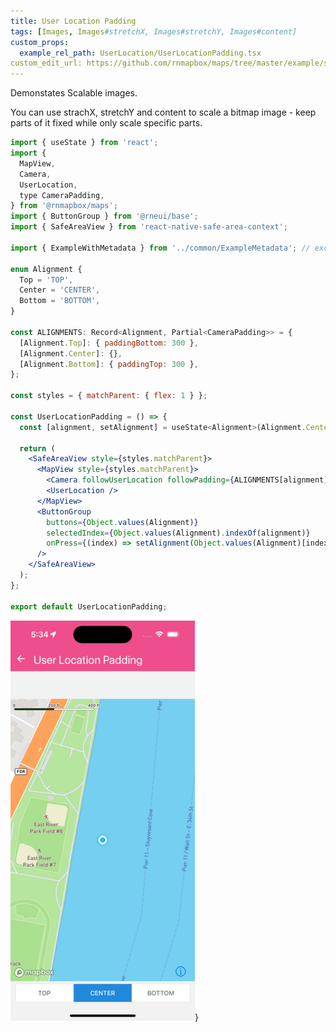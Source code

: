 ```yaml
---
title: User Location Padding
tags: [Images, Images#stretchX, Images#stretchY, Images#content]
custom_props:
  example_rel_path: UserLocation/UserLocationPadding.tsx
custom_edit_url: https://github.com/rnmapbox/maps/tree/master/example/src/examples/UserLocation/UserLocationPadding.tsx
---
```


Demonstates Scalable images.

You can use strachX, stretchY and content to scale a bitmap image - keep parts of it fixed while only scale specific parts.


```jsx
import { useState } from 'react';
import {
  MapView,
  Camera,
  UserLocation,
  type CameraPadding,
} from '@rnmapbox/maps';
import { ButtonGroup } from '@rneui/base';
import { SafeAreaView } from 'react-native-safe-area-context';

import { ExampleWithMetadata } from '../common/ExampleMetadata'; // exclude-from-example-doc

enum Alignment {
  Top = 'TOP',
  Center = 'CENTER',
  Bottom = 'BOTTOM',
}

const ALIGNMENTS: Record<Alignment, Partial<CameraPadding>> = {
  [Alignment.Top]: { paddingBottom: 300 },
  [Alignment.Center]: {},
  [Alignment.Bottom]: { paddingTop: 300 },
};

const styles = { matchParent: { flex: 1 } };

const UserLocationPadding = () => {
  const [alignment, setAlignment] = useState<Alignment>(Alignment.Center);

  return (
    <SafeAreaView style={styles.matchParent}>
      <MapView style={styles.matchParent}>
        <Camera followUserLocation followPadding={ALIGNMENTS[alignment]} />
        <UserLocation />
      </MapView>
      <ButtonGroup
        buttons={Object.values(Alignment)}
        selectedIndex={Object.values(Alignment).indexOf(alignment)}
        onPress={(index) => setAlignment(Object.values(Alignment)[index]!)}
      />
    </SafeAreaView>
  );
};

export default UserLocationPadding;


```

![UserLocationPadding.png](./UserLocationPadding.png)}

